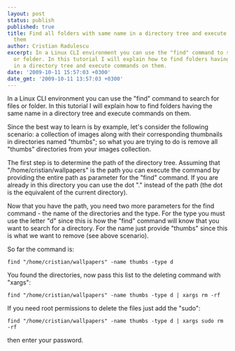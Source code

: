 ```yaml
---
layout: post
status: publish
published: true
title: Find all folders with same name in a directory tree and execute commands on
  them
author: Cristian Radulescu
excerpt: In a Linux CLI environment you can use the "find" command to search for files
  or folder. In this tutorial I will explain how to find folders having the same name
  in a directory tree and execute commands on them.
date: '2009-10-11 15:57:03 +0300'
date_gmt: '2009-10-11 13:57:03 +0300'
---
```

In a Linux CLI environment you can use the "find" command to search for files or folder. In this tutorial I will explain how to find folders having the same name in a directory tree and execute commands on them.

Since the best way to learn is by example, let's consider the following scenario: a collection of images along with their corresponding thumbnails in directories named "thumbs"; so what you are trying to do is remove all "thumbs" directories from your images collection.

The first step is to determine the path of the directory tree. Assuming that "/home/cristian/wallpapers" is the path you can execute the command by providing the entire path as parameter for the "find" command. If you are already in this directory you can use the dot "." instead of the path (the dot is the equivalent of the current directory).

Now that you have the path, you need two more parameters for the find command - the name of the directories and the type. For the type you must use the letter "d" since this is how the "find" command will know that you want to search for a directory. For the name just provide "thumbs" since this is what we want to remove (see above scenario).

So far the command is:

```shell
find "/home/cristian/wallpapers" -name thumbs -type d
```

You found the directories, now pass this list to the deleting command with "xargs":

```shell
find "/home/cristian/wallpapers" -name thumbs -type d | xargs rm -rf
```

If you need root permissions to delete the files just add the "sudo":

```shell
find "/home/cristian/wallpapers" -name thumbs -type d | xargs sudo rm -rf
```

then enter your password.